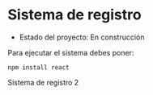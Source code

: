 <h1>Sistema de registro</h1>

- Estado del proyecto: En construcción

Para ejecutar el sistema debes poner:


``npm install react``


Sistema de registro 2
